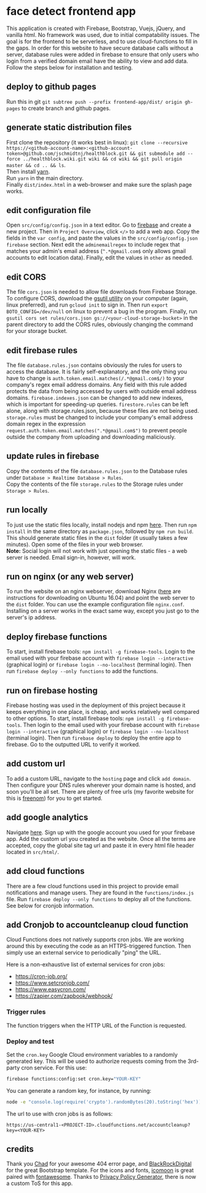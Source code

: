 # face detect frontend app

This application is created with Firebase, Bootstrap, Vuejs, jQuery, and vanilla html. No framework was used, due to initial compatability issues. The goal is for the frontend to be serverless, and to use cloud-functions to fill in the gaps. In order for this website to have secure database calls without a server, database rules were added in firebase to ensure that only users who login from a verified domain email have the ability to view and add data. Follow the steps below for installation and testing.

## deploy to github pages

Run this in git `git subtree push --prefix frontend-app/dist/ origin gh-pages` to create branch and github pages.

## generate static distribution files

First clone the repository (it works best in linux): `git clone --recursive https://<github-account-name>:<github-account-token>@github.com/jschmidtnj/healthblock.git && git submodule add --force ../healthblock.wiki.git wiki && cd wiki && git pull origin master && cd .. && ls`.  
Then install [yarn](https://yarnpkg.com/lang/en/docs/install/#debian-stable).  
Run `yarn` in the main directory.  
Finally `dist/index.html` in a web-browser and make sure the splash page works.  

## edit configuration file

Open `src/config/config.json` in a text editor. Go to [firebase](https://console.firebase.google.com) and create a new project. Then in `Project Overview`, click `</>` to add a web app. Copy the fields in the `var config`, and paste the values in the `src/config/config.json` `firebase` section. Next edit the `adminemailregex` to include regex that matches your admin's email address (`^.*@gmail.com$` only allows gmail accounts to edit location data). Finally, edit the values in `other` as needed.

## edit CORS

The file `cors.json` is needed to allow file downloads from Firebase Storage. To configure CORS, download the [gsutil utility](https://cloud.google.com/storage/docs/gsutil_install) on your computer (again, linux preferred), and run `gcloud init` to sign in. Then run `export BOTO_CONFIG=/dev/null` on linux to prevent a bug in the program. Finally, run `gsutil cors set rules/cors.json gs://<your-cloud-storage-bucket>` in the parent directory to add the CORS rules, obviously changing the command for your storage bucket.

## edit firebase rules

The file `database.rules.json` contains obviously the rules for users to access the database. It is fairly self-explanatory, and the only thing you have to change is `auth.token.email.matches(/.*@gmail.com$/)` to your company's regex email address domains. Any field with this rule added protects the data from being accessed by users with outside email address domains. `firebase.indexes.json` can be changed to add new indexes, which is important for speeding-up queries. `firestore.rules` can be left alone, along with storage.rules.json, because these files are not being used. `storage.rules` must be changed to include your company's email address domain regex in the expression `request.auth.token.email.matches(".*@gmail.com$")` to prevent people outside the company from uploading and downloading maliciously.

## update rules in firebase

Copy the contents of the file `database.rules.json` to the Database rules under `Database > Realtime Database > Rules`.  
Copy the contents of the file `storage.rules` to the Storage rules under `Storage > Rules`.

## run locally

To just use the static files locally, install nodejs and npm [here](https://nodejs.org/en/download/package-manager/). Then run `npm install` in the same directory as `package.json`, followed by `npm run build`. This should generate static files in the `dist` folder (it usually takes a few minutes). Open some of the files in your web browser.  
**Note:** Social login will not work with just opening the static files - a web server is needed. Email sign-in, however, will work.

## run on nginx (or any web server)

To run the website on an nginx webserver, download Nginx ([here](https://www.digitalocean.com/community/tutorials/how-to-install-nginx-on-ubuntu-16-04) are instructions for downloading on Ubuntu 16.04) and point the web server to the `dist` folder. You can use the example configuration file `nginx.conf`. Installing on a server works in the exact same way, except you just go to the server's ip address.

## deploy firebase functions

To start, install firebase tools: `npm install -g firebase-tools`. Login to the email used with your firebase account with `firebase login --interactive` (graphical login) or `firebase login --no-localhost` (terminal login). Then run `firebase deploy --only functions` to add the functions.

## run on firebase hosting

Firebase hosting was used in the deployment of this project because it keeps everything in one place, is cheap, and works relatively well compared to other options. To start, install firebase tools: `npm install -g firebase-tools`. Then login to the email used with your firebase account with `firebase login --interactive` (graphical login) or `firebase login --no-localhost` (terminal login). Then run `firebase deploy` to deploy the entire app to firebase. Go to the outputted URL to verify it worked.

## add custom url

To add a custom URL, navigate to the `hosting` page and click `add domain`. Then configure your DNS rules wherever your domain name is hosted, and soon you'll be all set. There are plenty of free urls (my favorite website for this is [freenom](http://freenom.com/)) for you to get started.

## add google analytics

Navigate [here](https://analytics.google.com/analytics/web/provision). Sign up with the google account you used for your firebase app. Add the custom url you created as the website. Once all the terms are accepted, copy the global site tag url and paste it in every html file header located in `src/html/`.

## add cloud functions

There are a few cloud functions used in this project to provide email notifications and manage users. They are found in the `functions/index.js` file. Run `firebase deploy --only functions` to deploy all of the functions. See below for cronjob information.

## add Cronjob to accountcleanup cloud function

Cloud Functions does not natively supports cron jobs. We are working around this by executing the code as an HTTPS-triggered function. Then simply use an external service to periodically "ping" the URL.

Here is a non-exhaustive list of external services for cron jobs:
 - https://cron-job.org/
 - https://www.setcronjob.com/
 - https://www.easycron.com/
 - https://zapier.com/zapbook/webhook/

### Trigger rules

The function triggers when the HTTP URL of the Function is requested.

### Deploy and test

Set the `cron.key` Google Cloud environment variables to a randomly generated key. This will be used to authorize requests coming from the 3rd-party cron service. For this use:

```bash
firebase functions:config:set cron.key="YOUR-KEY"
```

You can generate a random key, for instance, by running:

```bash
node -e "console.log(require('crypto').randomBytes(20).toString('hex'))"
```

The url to use with cron jobs is as follows:

```url
https://us-central1-<PROJECT-ID>.cloudfunctions.net/accountcleanup?key=<YOUR-KEY>
```

## credits

Thank you [Chad](https://codepen.io/hellochad/pen/weMpgE) for your awesome 404 error page, and [BlackRockDigital](https://github.com/BlackrockDigital/startbootstrap-new-age) for the great Bootstrap template. For the icons and fonts, [icomoon](https://icomoon.io) is great paired with [fontawesome](https://fontawesome.com/). Thanks to [Privacy Policy Generator](https://app-privacy-policy-generator.firebaseapp.com/), there is now a custom ToS for this app.